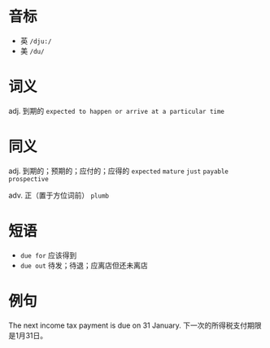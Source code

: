 # 音标

- 英 `/dju:/`
- 美 `/du/`

# 词义

adj. 到期的
`expected to happen or arrive at a particular time`

# 同义

adj. 到期的；预期的；应付的；应得的
`expected` `mature` `just` `payable` `prospective`

adv. 正（置于方位词前）
`plumb`

# 短语

- `due for` 应该得到
- `due out` 待发；待退；应离店但还未离店

# 例句

The next income tax payment is due on 31 January.
下一次的所得税支付期限是1月31日。


